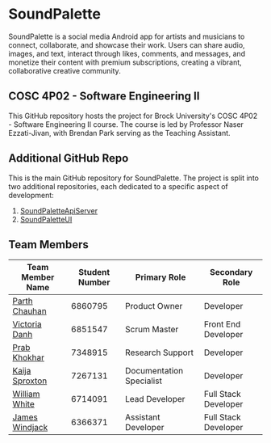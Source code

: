 # SoundPalette
SoundPalette is a social media Android app for artists and musicians to connect, collaborate, and showcase their work. Users can share audio, images, and text, interact through likes, comments, and messages, and monetize their content with premium subscriptions, creating a vibrant, collaborative creative community.

## COSC 4P02 - Software Engineering II

This GitHub repository hosts the project for Brock University's COSC 4P02 - Software Engineering II course. The course is led by Professor Naser Ezzati-Jivan, with Brendan Park serving as the Teaching Assistant.

## Additional GitHub Repo
This is the main GitHub repository for SoundPalette. The project is split into two additional repositories, each dedicated to a specific aspect of development:
1. [SoundPaletteApiServer](https://github.com/WilliamSEWhite/SoundPaletteApiServer)
2. [SoundPaletteUI](https://github.com/WilliamSEWhite/SoundPaletteUI)

## Team Members
| Team Member Name                          | Student Number   | Primary Role             | Secondary Role       |
|-------------------------------------------|------------------|--------------------------|----------------------|
| [Parth Chauhan](mailto:pc19kt@brocku.ca)  | 6860795          | Product Owner            | Developer            |
| [Victoria Danh](mailto:vd19qe@brocku.ca)  | 6851547          | Scrum Master             | Front End Developer  |
| [Prab Khokhar](mailto:pk21le@brocku.ca)   | 7348915          | Research Support         | Developer            |
| [Kaija Sproxton](mailto:ks21lk@brocku.ca) | 7267131          | Documentation Specialist | Developer            |
| [William White](mailto:ww18fj@brocku.ca)  | 6714091          | Lead Developer           | Full Stack Developer |
| [James Windjack](mailto:jw17rm@brocku.ca) | 6366371          | Assistant Developer      | Full Stack Developer |
